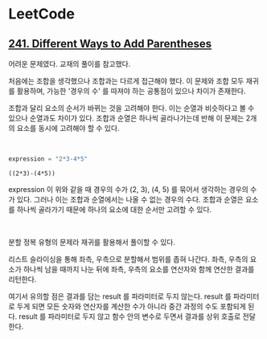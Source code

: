# LeetCode

## [241. Different Ways to Add Parentheses](https://leetcode.com/problems/different-ways-to-add-parentheses/)

어려운 문제였다. 교재의 풀이를 참고했다.

처음에는 조합을 생각했으나 조합과는 다르게 접근해야 했다. 이 문제와 조합 모두 재귀를 활용하며, 가능한 '경우의 수' 를 따져야 하는 공통점이 있으나 차이가 존재한다.

조합과 달리 요소의 순서가 바뀌는 것을 고려해야 한다. 이는 순열과 비슷하다고 볼 수 있으나 순열과도 차이가 있다. 조합과 순열은 하나씩 골라나가는데 반해 이 문제는 2개의 요소를 동시에 고려해야 할 수 있다.

<br>

```python
expression = "2*3-4*5"
```

```
((2*3)-(4*5))
```

expression 이 위와 같을 때 경우의 수가 (2, 3), (4, 5) 를 묶어서 생각하는 경우의 수가 있다. 그러나 이는 조합과 순열에서는 나올 수 없는 경우의 수다. 조합과 순열은 요소를 하나씩 골라가기 때문에 하나의 요소에 대한 순서만 고려할 수 있다.

<br>

분할 정복 유형의 문제라 재귀를 활용해서 풀이할 수 있다. 

리스트 슬라이싱을 통해 좌측, 우측으로 분할해서 범위를 좁혀 나간다. 좌측, 우측의 요소가 하나씩 남을 때까지 나눈 뒤에 좌측, 우측의 요소를 연산자와 함께 연산한 결과를 리턴한다. 

여기서 유의할 점은 결과를 담는 result 를 파라미터로 두지 않는다. result 를 파라미터로 두게 되면 모든 숫자와 연산자를 계산한 수가 아니라 중간 과정의 수도 포함되게 된다. result 를 파라미터로 두지 않고 함수 안의 변수로 두면서 결과를 상위 호출로 전달한다.



